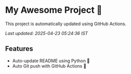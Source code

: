 # My Awesome Project 🚀

This project is automatically updated using GitHub Actions.

_Last updated: 2025-04-23 05:24:36 IST_

## Features
- Auto-update README using Python 🐍
- Auto Git push with GitHub Actions 🤖
